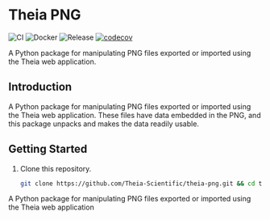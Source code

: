 # Theia PNG

![CI](https://github.com/Theia-Scientific/theia-png/workflows/CI/badge.svg)
![Docker](https://github.com/Theia-Scientific/theia-png/workflows/Docker/badge.svg)
![Release](https://github.com/Theia-Scientific/theia-png/workflows/Release/badge.svg)
[![codecov](https://codecov.io/gh/Theia-Scientific/theia-png/branch/main/graph/badge.svg?token=MMhSDVdOO3)](https://codecov.io/gh/Theia-Scientific/theia-png)

A Python package for manipulating PNG files exported or imported using the Theia web application.

## Introduction

A Python package for manipulating PNG files exported or imported using the Theia web application. These files have data embedded in the PNG, and this package unpacks and makes the data readily usable.

## Getting Started

1. Clone this repository.

   ```sh
   git clone https://github.com/Theia-Scientific/theia-png.git && cd theia-png
   ```


A Python package for manipulating PNG files exported or imported using the Theia web application
